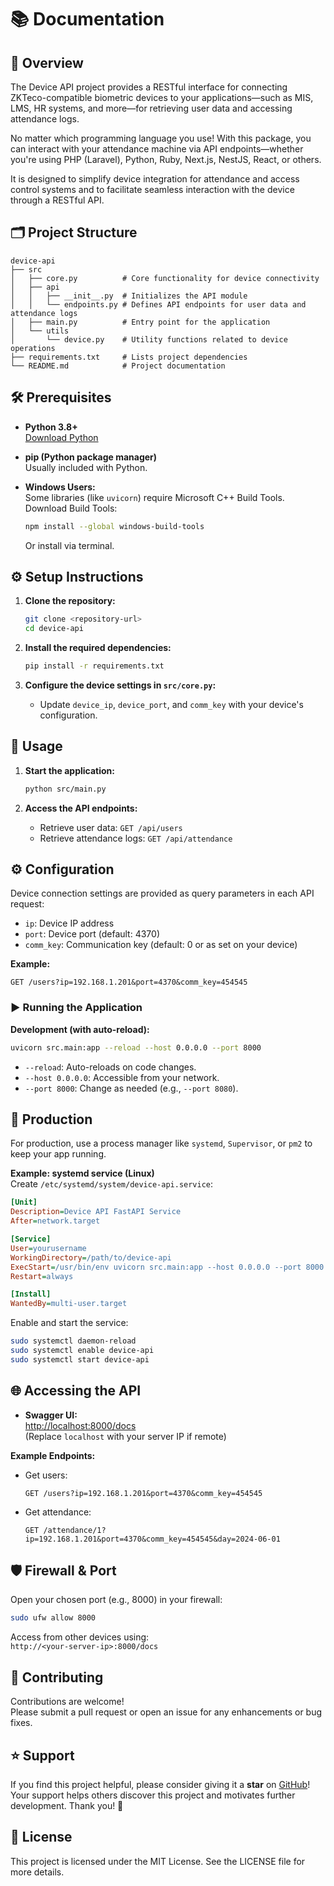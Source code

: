 # 📚 Documentation

## 🚀 Overview

The Device API project provides a RESTful interface for connecting ZKTeco-compatible biometric devices to your applications—such as MIS, LMS, HR systems, and more—for retrieving user data and accessing attendance logs.

No matter which programming language you use! With this package, you can interact with your attendance machine via API endpoints—whether you're using PHP (Laravel), Python, Ruby, Next.js, NestJS, React, or others.

It is designed to simplify device integration for attendance and access control systems and to facilitate seamless interaction with the device through a RESTful API.

## 🗂️ Project Structure

```
device-api
├── src
│   ├── core.py          # Core functionality for device connectivity
│   ├── api
│   │   ├── __init__.py  # Initializes the API module
│   │   └── endpoints.py # Defines API endpoints for user data and attendance logs
│   ├── main.py          # Entry point for the application
│   └── utils
│       └── device.py    # Utility functions related to device operations
├── requirements.txt     # Lists project dependencies
└── README.md            # Project documentation
```

## 🛠️ Prerequisites

- **Python 3.8+**  
   [Download Python](https://www.python.org/downloads/)

- **pip (Python package manager)**  
   Usually included with Python.

- **Windows Users:**  
   Some libraries (like `uvicorn`) require Microsoft C++ Build Tools.  
   Download Build Tools:
  ```sh
  npm install --global windows-build-tools
  ```
  Or install via terminal.

## ⚙️ Setup Instructions

1. **Clone the repository:**

   ```sh
   git clone <repository-url>
   cd device-api
   ```

2. **Install the required dependencies:**

   ```sh
   pip install -r requirements.txt
   ```

3. **Configure the device settings in `src/core.py`:**
   - Update `device_ip`, `device_port`, and `comm_key` with your device's configuration.

## 🚦 Usage

1. **Start the application:**

   ```sh
   python src/main.py
   ```

2. **Access the API endpoints:**
   - Retrieve user data: `GET /api/users`
   - Retrieve attendance logs: `GET /api/attendance`

## ⚙️ Configuration

Device connection settings are provided as query parameters in each API request:

- `ip`: Device IP address
- `port`: Device port (default: 4370)
- `comm_key`: Communication key (default: 0 or as set on your device)

**Example:**

```
GET /users?ip=192.168.1.201&port=4370&comm_key=454545
```

### ▶️ Running the Application

**Development (with auto-reload):**

```sh
uvicorn src.main:app --reload --host 0.0.0.0 --port 8000
```

- `--reload`: Auto-reloads on code changes.
- `--host 0.0.0.0`: Accessible from your network.
- `--port 8000`: Change as needed (e.g., `--port 8080`).

## 🏁 Production

For production, use a process manager like `systemd`, `Supervisor`, or `pm2` to keep your app running.

**Example: systemd service (Linux)**  
Create `/etc/systemd/system/device-api.service`:

```ini
[Unit]
Description=Device API FastAPI Service
After=network.target

[Service]
User=yourusername
WorkingDirectory=/path/to/device-api
ExecStart=/usr/bin/env uvicorn src.main:app --host 0.0.0.0 --port 8000
Restart=always

[Install]
WantedBy=multi-user.target
```

Enable and start the service:

```sh
sudo systemctl daemon-reload
sudo systemctl enable device-api
sudo systemctl start device-api
```

## 🌐 Accessing the API

- **Swagger UI:**  
   [http://localhost:8000/docs](http://localhost:8000/docs)  
   (Replace `localhost` with your server IP if remote)

**Example Endpoints:**

- Get users:
  ```
  GET /users?ip=192.168.1.201&port=4370&comm_key=454545
  ```
- Get attendance:
  ```
  GET /attendance/1?ip=192.168.1.201&port=4370&comm_key=454545&day=2024-06-01
  ```

## 🛡️ Firewall & Port

Open your chosen port (e.g., 8000) in your firewall:

```sh
sudo ufw allow 8000
```

Access from other devices using:  
`http://<your-server-ip>:8000/docs`

## 🧩 Contributing

Contributions are welcome!  
Please submit a pull request or open an issue for any enhancements or bug fixes.

## ⭐️ Support

If you find this project helpful, please consider giving it a **star** on [GitHub](https://github.com/najibullahjafari/zkteco_device_python_connect)!  
Your support helps others discover this project and motivates further development. Thank you! 🌟

## 📄 License

This project is licensed under the MIT License. See the LICENSE file for more details.
